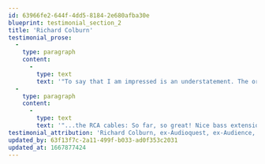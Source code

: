 ```yaml
---
id: 63966fe2-644f-4dd5-8184-2e680afba30e
blueprint: testimonial_section_2
title: 'Richard Colburn'
testimonial_prose:
  -
    type: paragraph
    content:
      -
        type: text
        text: '"To say that I am impressed is an understatement. The organic wholeness, the octave to octave balance, and the detailed yet extremely smooth top end was fantastic."'
  -
    type: paragraph
    content:
      -
        type: text
        text: '"...the RCA cables: So far, so great! Nice bass extension couples with a huge soundstage."'
testimonial_attribution: 'Richard Colburn, ex-Audioquest, ex-Audience, now Fidelis'
updated_by: 63f13f7c-2a11-499f-b033-ad0f353c2031
updated_at: 1667877424
---
```

